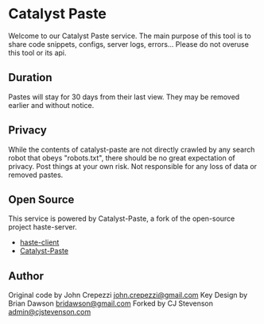 # Catalyst Paste

Welcome to our Catalyst Paste service. The main purpose of this tool is to share code snippets, configs, server logs,
errors... Please do not overuse this tool or its api.

## Duration

Pastes will stay for 30 days from their last view. They may be removed earlier
and without notice.

## Privacy

While the contents of catalyst-paste are not directly crawled by any search robot
that obeys "robots.txt", there should be no great expectation of privacy.  Post
things at your own risk. Not responsible for any loss of data or removed
pastes.

## Open Source

This service is powered by Catalyst-Paste, a fork of the open-source project haste-server.

* [haste-client](https://github.com/seejohnrun/haste-client)
* [Catalyst-Paste](https://github.com/ThnksCJ/Catalyst-Paste)

## Author

Original code by John Crepezzi <john.crepezzi@gmail.com>
Key Design by Brian Dawson <bridawson@gmail.com>
Forked by CJ Stevenson <admin@cjstevenson.com>
